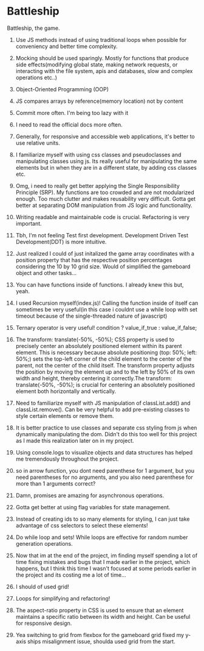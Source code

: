# Battleship

Battleship, the game.

1. Use JS methods instead of using traditional loops when possible for conveniency and better time complexity.

2. Mocking should be used sparingly. Mostly for functions that produce side effects(modifying global state, making network requests, or interacting with the file system, apis and databases, slow and complex operations etc..)

3. Object-Oriented Programming (OOP)

4. JS compares arrays by reference(memory location) not by content

5. Commit more often. I'm being too lazy with it

6. I need to read the official docs more often.

7. Generally, for responsive and accessible web applications, it's better to use relative units.

8. I familiarize myself with using css classes and pseudoclasses and manipulating classes using js. Its really useful for manipulating the same elements but in when they are in a different state, by adding css classes etc.

9. Omg, i need to really get better applying the Single Responsibility Principle (SRP). My functions are too crowded and are not modularized enough. Too much clutter and makes reusability very difficult. Gotta get better at separating DOM manipulation from JS logic and functionality.

10. Writing readable and maintainable code is crucial. Refactoring is very important.

11. Tbh, I'm not feeling Test first development. Development Driven Test Development(DDT) is more intuitive.

12. Just realized I could of just initalized the game array coordinates with a position property that has the respective position percentages considering the 10 by 10 grid size. Would of simplified the gameboard object and other tasks...

13. You can have functions inside of functions. I already knew this but, yeah.

14. I used Recursion myself(index.js)! Calling the function inside of itself can sometimes be very useful(in this case i couldnt use a while loop with set timeout because of the single-threaded nature of javascript)

15. Ternary operator is very useful! condition ? value_if_true : value_if_false;

16. The transform: translate(-50%, -50%); CSS property is used to precisely center an absolutely positioned element within its parent element. This is necessary because absolute positioning (top: 50%; left: 50%;) sets the top-left corner of the child element to the center of the parent, not the center of the child itself. The transform property adjusts the position by moving the element up and to the left by 50% of its own width and height, thereby centering it correctly.The transform: translate(-50%, -50%); is crucial for centering an absolutely positioned element both horizontally and vertically.

17. Need to familiarize myself with JS manipulation of classList.add() and classList.remove(). Can be very helpful to add pre-existing classes to style certain elements or remove them.

18. It is better practice to use classes and separate css styling from js when dynamically manipulating the dom. Didn't do this too well for this project as I made this realization later on in my project.

19. Using console.logs to visualize objects and data structures has helped me tremendously throughout the project.

20. so in arrow function, you dont need parenthese for 1 argument, but you need parentheses for no arguments, and you also need parenthese for more than 1 arguments correct?

21. Damn, promises are amazing for asynchronous operations.

22. Gotta get better at using flag variables for state management.

23. Instead of creating ids to so many elements for styling, I can just take advantage of css selectors to select these elements!

24. Do while loop and sets! While loops are effective for random number generation operations.

25. Now that im at the end of the project, im finding myself spending a lot of time fixing mistakes and bugs that I made earlier in the project, which happens, but I think this time I wasn't focused at some periods earlier in the project and its costing me a lot of time...

26. I should of used grid!

27. Loops for simplifying and refactoring!

28. The aspect-ratio property in CSS is used to ensure that an element maintains a specific ratio between its width and height. Can be useful for responsive design.

29. Yea switching to grid from flexbox for the gameboard grid fixed my y-axis ships misalignment issue, shoulda used grid from the start.
